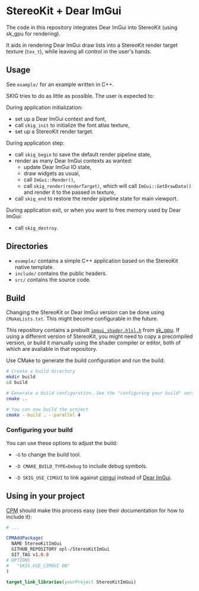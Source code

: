 # StereoKit + Dear ImGui

The code in this repository integrates Dear ImGui into StereoKit (using sk_gpu for rendering).

It aids in rendering Dear ImGui draw lists into a StereoKit render target texture (`tex_t`), while leaving all control in the user's hands.


## Usage

See `example/` for an example written in C++.

SKIG tries to do as little as possible. The user is expected to:

During application initialization:

- set up a Dear ImGui context and font,
- call `skig_init` to initialize the font atlas texture,
- set up a StereoKit render target.

During application step:

- call `skig_begin` to save the default render pipeline state,
- render as many Dear ImGui contexts as wanted:
	- update Dear ImGui IO state,
	- draw widgets as usual,
	- call `ImGui::Render()`,
	- call `skig_render(renderTarget)`, which will call `ImGui::GetDrawData()` and render it to the passed in texture,
- call `skig_end` to restore the render pipeline state for main viewport.

During application exit, or when you want to free memory used by Dear ImGui:

- call `skig_destroy`.


## Directories

- `example/` contains a simple C++ application based on the StereoKit native template.
- `include/` contains the public headers.
- `src/` contains the source code.


## Build

Changing the StereoKit or Dear ImGui version can be done using `CMakeLists.txt`. This might become configurable in the future.

This repository contains a prebuilt [`imgui_shader.hlsl.h`](https://github.com/maluoi/sk_gpu/blob/master/skshader_editor/imgui_shader.hlsl.h) from [sk_gpu](https://github.com/maluoi/sk_gpu). If using a different version of StereoKit, you might need to copy a precompiled version, or build it manually using the shader compiler or editor, both of which are available in that repository.

Use CMake to generate the build configuration and run the build:

```sh
# Create a build directory
mkdir build
cd build

# Generate a build configuration. See the "configuring your build" section for more options.
cmake ..

# You can now build the project
cmake --build . --parallel 4
```

### Configuring your build

You can use these options to adjust the build:

- `-G` to change the build tool.

- `-D CMAKE_BUILD_TYPE=Debug` to include debug symbols.

- `-D SKIG_USE_CIMGUI` to link against [cimgui](https://github.com/cimgui/cimgui) instead of [Dear ImGui](https://github.com/ocornut/imgui).


## Using in your project

[CPM](https://github.com/cpm-cmake/CPM.cmake) should make this process easy (see their documentation for how to include it):

```cmake
# ...

CPMAddPackage(
  NAME StereoKitImGui
  GITHUB_REPOSITORY opl-/StereoKitImGui
  GIT_TAG v1.0.0
# OPTIONS
#   "SKIG_USE_CIMGUI ON"
)

target_link_libraries(yourProject StereoKitImGui)
```
